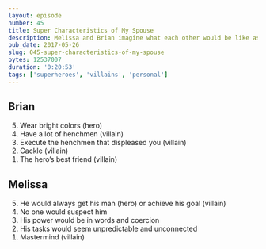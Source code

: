 ```yaml
---
layout: episode
number: 45
title: Super Characteristics of My Spouse
description: Melissa and Brian imagine what each other would be like as a superhero or supervillain.
pub_date: 2017-05-26
slug: 045-super-characteristics-of-my-spouse
bytes: 12537007
duration: '0:20:53'
tags: ['superheroes', 'villains', 'personal']
---
```


<h2>Brian</h2>
<ol reversed>
<li>Wear bright colors (hero)</li>
<li>Have a lot of henchmen (villain)</li>
<li>Execute the henchmen that displeased you (villain)</li>
<li>Cackle (villain)</li>
<li>The hero’s best friend (villain)</li>
</ol>

<h2>Melissa</h2>
<ol reversed>
<li>He would always get his man (hero) or achieve his goal (villain)</li>
<li>No one would suspect him</li>
<li>His power would be in words and coercion</li>
<li>His tasks would seem unpredictable and unconnected</li>
<li>Mastermind (villain)</li>
</ol>